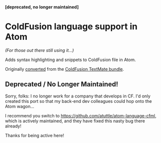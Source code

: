 **[deprecated, no longer maintained]**

# ColdFusion language support in Atom

_(For those out there still using it...)_

Adds syntax highlighting and snippets to ColdFusion file in Atom.

Originally [converted](http://atom.io/docs/latest/converting-a-text-mate-bundle)
from the [ColdFusion TextMate bundle](https://github.com/textmate/coldfusion.tmbundle).

## Deprecated / No Longer Maintained!

Sorry, folks: I no longer work for a company that develops in CF. I'd only created this port so that my back-end dev colleagues could hop onto the Atom wagon...

I recommend you switch to https://github.com/atuttle/atom-language-cfml, which is actively maintained, and they have fixed this nasty bug there already!

Thanks for being active here!
